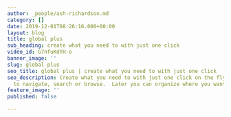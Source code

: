 ```yaml
---
author: _people/ash-richardson.md
category: []
date: 2019-12-01T08:26:16.000+00:00
layout: blog
title: global plus
sub_heading: create what you need to with just one click
video_id: G7nfuKdYH-o
banner_image: ''
slug: global plus
seo_title: global plus | create what you need to with just one click
seo_description: Create what you need to with just one click on the fly, without having
  to navigate, search or browse.  Later you can organize where you want to put it.
feature_image: ''
published: false

---
```

